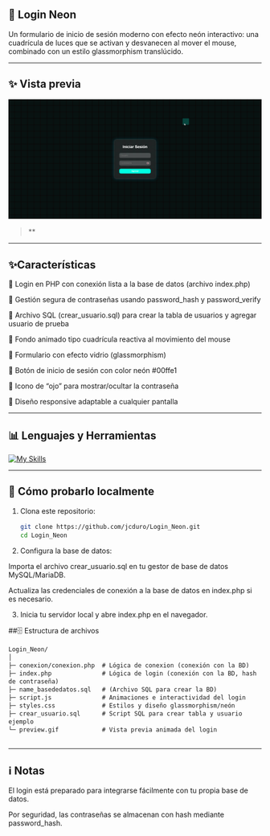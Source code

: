 ## 💫 Login Neon
Un formulario de inicio de sesión moderno con efecto neón interactivo:
una cuadrícula de luces que se activan y desvanecen al mover el mouse,
combinado con un estilo glassmorphism translúcido.

---

## ✨ Vista previa

![Login Neon Preview](preview.gif)

> **

---

## ✨Características

🔹 Login en PHP con conexión lista a la base de datos (archivo index.php)

🔹 Gestión segura de contraseñas usando password_hash y password_verify

🔹 Archivo SQL (crear_usuario.sql) para crear la tabla de usuarios y agregar usuario de prueba

🔹 Fondo animado tipo cuadrícula reactiva al movimiento del mouse

🔹 Formulario con efecto vidrio (glassmorphism)

🔹 Botón de inicio de sesión con color neón #00ffe1

🔹 Icono de “ojo” para mostrar/ocultar la contraseña

🔹 Diseño responsive adaptable a cualquier pantalla

---

## 📊 Lenguajes y Herramientas

[![My Skills](https://skillicons.dev/icons?i=html,css,js,php,mysql,github,vscode,windows,&theme=light&perline=8)](https://skillicons.dev)


---

## 🚀 Cómo probarlo localmente

1. Clona este repositorio:
   ```bash
   git clone https://github.com/jcduro/Login_Neon.git
   cd Login_Neon


2. Configura la base de datos:

Importa el archivo crear_usuario.sql en tu gestor de base de datos MySQL/MariaDB.

Actualiza las credenciales de conexión a la base de datos en index.php si es necesario.

3. Inicia tu servidor local y abre index.php en el navegador.

##🗄️ Estructura de archivos
   
 ```text
Login_Neon/
│
├─ conexion/conexion.php  # Lógica de conexion (conexión con la BD)
├─ index.php              # Lógica de login (conexión con la BD, hash de contraseña)
├─ name_basededatos.sql   # (Archivo SQL para crear la BD)
├─ script.js              # Animaciones e interactividad del login
├─ styles.css             # Estilos y diseño glassmorphism/neón
├─ crear_usuario.sql      # Script SQL para crear tabla y usuario ejemplo
└─ preview.gif            # Vista previa animada del login
   
 ```
---

## ℹ️ Notas
El login está preparado para integrarse fácilmente con tu propia base de datos.

Por seguridad, las contraseñas se almacenan con hash mediante password_hash.
